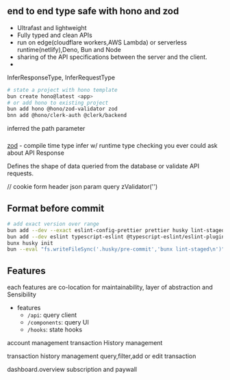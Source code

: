 




##  end to end type safe with hono and zod
- Ultrafast and lightweight
- Fully typed and clean APIs
- run on edge(cloudflare workers,AWS Lambda) or serverless runtime(netlify),Deno, Bun and Node
-  sharing of the API specifications between the server and the client.
-

InferResponseType, InferRequestType
```bash
# state a project with hono template
bun create hono@latest <app>
# or add hono to existing project
bun add hono @hono/zod-validator zod
bnn add @hono/clerk-auth @clerk/backend
```

inferred
the path parameter

###
[zod](https://zod.dev/) -
compile time type infer w/ runtime type checking you ever could ask about API Response

Defines the shape of data queried from the database
or validate API requests.


  // cookie form  header json param query
    zValidator('')



## Format before commit
```bash
# add exact version over range
bun add --dev --exact eslint-config-prettier prettier husky lint-staged
bun add --dev eslint typescript-eslint @typescript-eslint/eslint-plugin @typescript-eslint/parser
bunx husky init
bun --eval "fs.writeFileSync('.husky/pre-commit','bunx lint-staged\n')"
```



## Features


each features are co-location for maintainability, layer of abstraction and Sensibility

- features
  - `/api`: query client
  - `/components`: query UI
  - `/hooks`: state hooks

account management
transaction History management

transaction history management
query,filter,add or edit transaction



dashboard.overview
subscription and paywall


